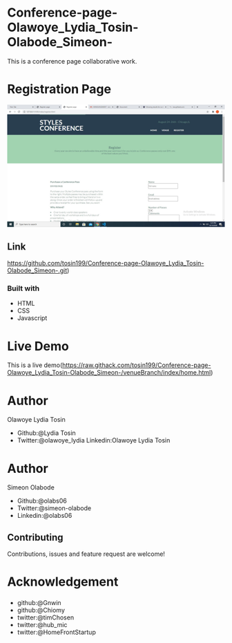 # Conference-page-Olawoye_Lydia_Tosin-Olabode_Simeon-
This is a conference page collaborative work.
# Registration Page
![This is an alt text](/assets/images/register.jpg "This is a sample image.")
## Link
https://github.com/tosin199/Conference-page-Olawoye_Lydia_Tosin-Olabode_Simeon-.git)
### Built with
* HTML
* CSS
* Javascript
# Live Demo
This is a live demo(https://raw.githack.com/tosin199/Conference-page-Olawoye_Lydia_Tosin-Olabode_Simeon-/venueBranch/index/home.html)
# Author
Olawoye Lydia Tosin
* Github:@Lydia Tosin
* Twitter:@olawoye_lydia
Linkedin:Olawoye Lydia Tosin
# Author
Simeon Olabode
* Github:@olabs06
* Twitter:@simeon-olabode
* Linkedin:@olabs06
## Contributing
Contributions, issues and feature request are welcome!
# Acknowledgement
###
* github:@Gnwin
* github:@Chiomy
* twitter:@timChosen
* twitter:@hub_mic
* twitter:@HomeFrontStartup